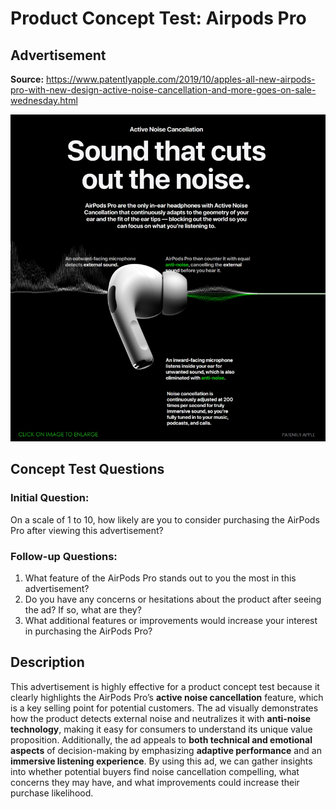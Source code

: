 # Product Concept Test: Airpods Pro

## Advertisement

**Source:** https://www.patentlyapple.com/2019/10/apples-all-new-airpods-pro-with-new-design-active-noise-cancellation-and-more-goes-on-sale-wednesday.html

![6a0120a5580826970c0240a4e4bf35200b-800wi](https://raw.githubusercontent.com/davidliuk/images/master/blog6a0120a5580826970c0240a4e4bf35200b-800wi.jpg)

## **Concept Test Questions**

### **Initial Question:**

On a scale of 1 to 10, how likely are you to consider purchasing the AirPods Pro after viewing this advertisement?

### **Follow-up Questions:**

1. What feature of the AirPods Pro stands out to you the most in this advertisement?
2. Do you have any concerns or hesitations about the product after seeing the ad? If so, what are they?
3. What additional features or improvements would increase your interest in purchasing the AirPods Pro?

## Description

This advertisement is highly effective for a product concept test because it clearly highlights the AirPods Pro’s **active noise cancellation** feature, which is a key selling point for potential customers. The ad visually demonstrates how the product detects external noise and neutralizes it with **anti-noise technology**, making it easy for consumers to understand its unique value proposition. Additionally, the ad appeals to **both technical and emotional aspects** of decision-making by emphasizing **adaptive performance** and an **immersive listening experience**. By using this ad, we can gather insights into whether potential buyers find noise cancellation compelling, what concerns they may have, and what improvements could increase their purchase likelihood.